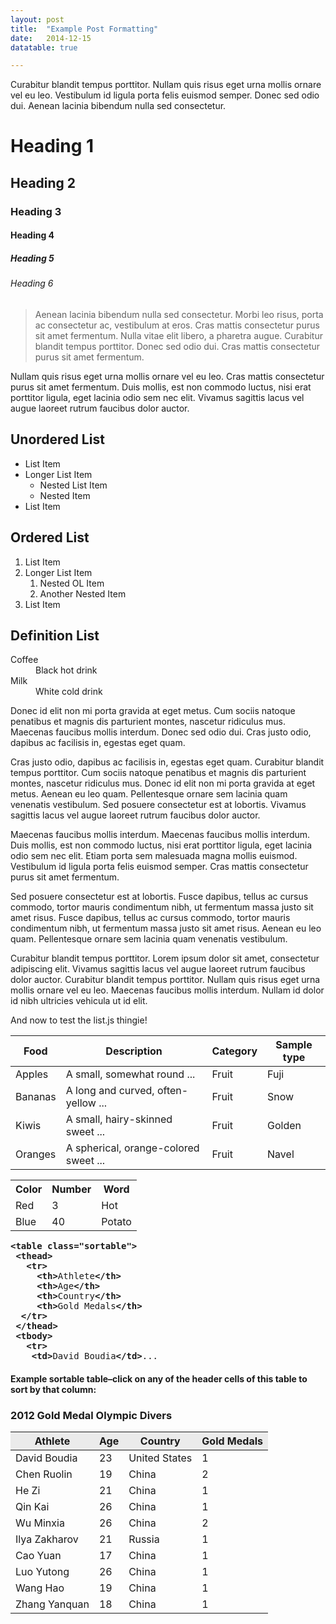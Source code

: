 ```yaml
---
layout: post
title:  "Example Post Formatting"
date:   2014-12-15
datatable: true

---
```


<p class="intro"><span class="dropcap">C</span>urabitur blandit tempus porttitor. Nullam quis risus eget urna mollis ornare vel eu leo. Vestibulum id ligula porta felis euismod semper. Donec sed odio dui. Aenean lacinia bibendum nulla sed consectetur.</p>

# Heading 1

## Heading 2

### Heading 3

#### Heading 4

##### Heading 5

###### Heading 6

<blockquote>Aenean lacinia bibendum nulla sed consectetur. Morbi leo risus, porta ac consectetur ac, vestibulum at eros. Cras mattis consectetur purus sit amet fermentum. Nulla vitae elit libero, a pharetra augue. Curabitur blandit tempus porttitor. Donec sed odio dui. Cras mattis consectetur purus sit amet fermentum.</blockquote>

Nullam quis risus eget urna mollis ornare vel eu leo. Cras mattis consectetur purus sit amet fermentum. Duis mollis, est non commodo luctus, nisi erat porttitor ligula, eget lacinia odio sem nec elit. Vivamus sagittis lacus vel augue laoreet rutrum faucibus dolor auctor.

## Unordered List
* List Item
* Longer List Item
  * Nested List Item
  * Nested Item
* List Item

## Ordered List
1. List Item
2. Longer List Item
    1. Nested OL Item
    2. Another Nested Item
3. List Item

## Definition List
<dl>
  <dt>Coffee</dt>
  <dd>Black hot drink</dd>
  <dt>Milk</dt>
  <dd>White cold drink</dd>
</dl>

Donec id elit non mi porta gravida at eget metus. Cum sociis natoque penatibus et magnis dis parturient montes, nascetur ridiculus mus. Maecenas faucibus mollis interdum. Donec sed odio dui. Cras justo odio, dapibus ac facilisis in, egestas eget quam.

Cras justo odio, dapibus ac facilisis in, egestas eget quam. Curabitur blandit tempus porttitor. Cum sociis natoque penatibus et magnis dis parturient montes, nascetur ridiculus mus. Donec id elit non mi porta gravida at eget metus. Aenean eu leo quam. Pellentesque ornare sem lacinia quam venenatis vestibulum. Sed posuere consectetur est at lobortis. Vivamus sagittis lacus vel augue laoreet rutrum faucibus dolor auctor.

Maecenas faucibus mollis interdum. Maecenas faucibus mollis interdum. Duis mollis, est non commodo luctus, nisi erat porttitor ligula, eget lacinia odio sem nec elit. Etiam porta sem malesuada magna mollis euismod. Vestibulum id ligula porta felis euismod semper. Cras mattis consectetur purus sit amet fermentum.

Sed posuere consectetur est at lobortis. Fusce dapibus, tellus ac cursus commodo, tortor mauris condimentum nibh, ut fermentum massa justo sit amet risus. Fusce dapibus, tellus ac cursus commodo, tortor mauris condimentum nibh, ut fermentum massa justo sit amet risus. Aenean eu leo quam. Pellentesque ornare sem lacinia quam venenatis vestibulum.

Curabitur blandit tempus porttitor. Lorem ipsum dolor sit amet, consectetur adipiscing elit. Vivamus sagittis lacus vel augue laoreet rutrum faucibus dolor auctor. Curabitur blandit tempus porttitor. Nullam quis risus eget urna mollis ornare vel eu leo. Maecenas faucibus mollis interdum. Nullam id dolor id nibh ultricies vehicula ut id elit.

And now to test the list.js thingie!

<div class="datatable-begin"></div>

Food    | Description                           | Category | Sample type
------- | ------------------------------------- | -------- | -----------
Apples  | A small, somewhat round ...           | Fruit    | Fuji
Bananas | A long and curved, often-yellow ...   | Fruit    | Snow
Kiwis   | A small, hairy-skinned sweet ...      | Fruit    | Golden
Oranges | A spherical, orange-colored sweet ... | Fruit    | Navel

<div class="datatable-end"></div>

<style type="text/css">
.tg  {border-collapse:collapse;border-spacing:0;}
.tg td{font-family:Arial, sans-serif;font-size:14px;padding:10px 5px;border-style:solid;border-width:1px;overflow:hidden;word-break:normal;}
.tg th{font-family:Arial, sans-serif;font-size:14px;font-weight:normal;padding:10px 5px;border-style:solid;border-width:1px;overflow:hidden;word-break:normal;}
.tg .tg-yw4l{vertical-align:top}
</style>
<table class="display">
  <tr>
    <th class="tg-yw4l">Color</th>
    <th class="tg-yw4l">Number</th>
    <th class="tg-yw4l">Word</th>
  </tr>
  <tr>
    <td class="tg-yw4l">Red</td>
    <td class="tg-yw4l">3</td>
    <td class="tg-yw4l">Hot</td>
  </tr>
  <tr>
    <td class="tg-yw4l">Blue</td>
    <td class="tg-yw4l">40</td>
    <td class="tg-yw4l">Potato</td>
  </tr>
</table>

<pre><strong>&lt;table class="sortable"&gt;</strong>
<strong> &lt;thead&gt;</strong>
<strong>   &lt;tr&gt;</strong>
<strong>     &lt;th&gt;</strong>Athlete<strong>&lt;/th&gt;</strong>
<strong>     &lt;th&gt;</strong>Age<strong>&lt;/th&gt;</strong>
<strong>     &lt;th&gt;</strong>Country<strong>&lt;/th&gt;</strong>
<strong>     &lt;th&gt;</strong>Gold Medals<strong>&lt;/th&gt;</strong>
<strong>  &lt;/tr&gt;</strong>
<strong> &lt;/thead&gt;</strong>
<strong> &lt;tbody&gt;</strong>
<strong>   &lt;tr&gt;</strong>
<strong>    &lt;td&gt;</strong>David Boudia<strong>&lt;/td&gt;</strong>...</pre>
<h4><a name="example-sortable"></a>Example sortable table&#8211;click on any of the header cells of this table to sort by that column:</h4>
<h3>2012 Gold Medal Olympic Divers</h3>
<table class="display">
<thead>
<tr style="background-color: #ebebeb;">
<th>Athlete</th>
<th>Age</th>
<th>Country</th>
<th>Gold Medals</th>
</tr>
</thead>
<tbody>
<tr>
<td>David Boudia</td>
<td>23</td>
<td>United States</td>
<td>1</td>
</tr>
<tr>
<td>Chen Ruolin</td>
<td>19</td>
<td>China</td>
<td>2</td>
</tr>
<tr>
<td>He Zi</td>
<td>21</td>
<td>China</td>
<td>1</td>
</tr>
<tr>
<td>Qin Kai</td>
<td>26</td>
<td>China</td>
<td>1</td>
</tr>
<tr>
<td>Wu Minxia</td>
<td>26</td>
<td>China</td>
<td>2</td>
</tr>
<tr>
<td>Ilya Zakharov</td>
<td>21</td>
<td>Russia</td>
<td>1</td>
</tr>
<tr>
<td>Cao Yuan</td>
<td>17</td>
<td>China</td>
<td>1</td>
</tr>
<tr>
<td>Luo Yutong</td>
<td>26</td>
<td>China</td>
<td>1</td>
</tr>
<tr>
<td>Wang Hao</td>
<td>19</td>
<td>China</td>
<td>1</td>
</tr>
<tr>
<td>Zhang Yanquan</td>
<td>18</td>
<td>China</td>
<td>1</td>
</tr>
</tbody>
</table>
